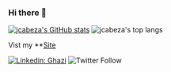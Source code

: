 ### Hi there 👋

[![jcabeza's GitHub stats](https://github-readme-stats.vercel.app/api?username=jcabeza&theme=algolia&show_icons=true&count_private=true)](https://github.com/rossifumax/rossifumax)
![jcabeza's top langs](https://github-readme-stats.vercel.app/api/top-langs/?username=jcabeza&theme=algolia&langs_count=10&layout=compact)

Vist my **[Site](https://josecabeza.fr)

[![Linkedin: Ghazi](https://img.shields.io/badge/-Ghazi-blue?style=flat-square&logo=Linkedin&logoColor=white&link=https://www.linkedin.com/in/josecabeza/)](https://www.linkedin.com/in/josecabeza/)
![Twitter Follow](https://img.shields.io/twitter/follow/jcabeza1?style=social)

<!--
**jcabeza/jcabeza** is a ✨ _special_ ✨ repository because its `README.md` (this file) appears on your GitHub profile.

Here are some ideas to get you started:

- 🔭 I’m currently working on ...
- 🌱 I’m currently learning ...
- 👯 I’m looking to collaborate on ...
- 🤔 I’m looking for help with ...
- 💬 Ask me about ...
- 📫 How to reach me: ...
- 😄 Pronouns: ...
- ⚡ Fun fact: ...
-->
